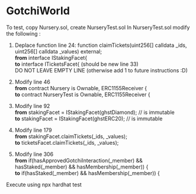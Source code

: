 # GotchiWorld

To test, copy Nursery.sol, create NurseryTest.sol
In NurseryTest.sol modify the following :

1. Deplace function line 24: function claimTickets(uint256[] calldata _ids, uint256[] calldata _values) external;  
**from** interface IStakingFacet{  
**to** interface ITicketsFacet{ (should be new line 33)   
DO NOT LEAVE EMPTY LINE (otherwise add 1 to future instructions :D)  

2. Modify line 46  
**from** contract Nursery is Ownable, ERC1155Receiver {  
**to** contract NurseryTest is Ownable, ERC1155Receiver {  

3. Modify line 92   
**from** stakingFacet = IStakingFacet(ghstDiamond); // is immutable  
**to** stakingFacet = IStakingFacet(ghstERC20); // is immutable  

4. Modify line 179  
**from**  stakingFacet.claimTickets(_ids, _values);  
**to** ticketsFacet.claimTickets(_ids, _values);  

5. Modify line 306   
**from** if(hasApprovedGotchiInteraction(_member) && hasStaked(_member) && hasMembership(_member)) {  
**to** if(hasStaked(_member) && hasMembership(_member)) {  
  

Execute using npx hardhat test
